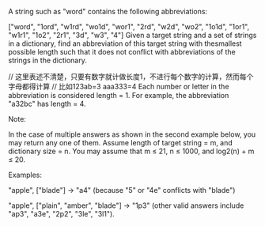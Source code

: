A string such as "word" contains the following abbreviations:

["word", "1ord", "w1rd", "wo1d", "wor1", "2rd", "w2d", "wo2", "1o1d", "1or1", "w1r1", "1o2", "2r1", "3d", "w3", "4"]
Given a target string and a set of strings in a dictionary, find an abbreviation of this target string with thesmallest possible length such that it does not conflict with abbreviations of the strings in the dictionary.

// 这里表述不清楚，只要有数字就计做长度1，不进行每个数字的计算，然而每个字母都得计算
// 比如123ab=3 aaa333=4
Each number or letter in the abbreviation is considered length = 1. For example, the abbreviation "a32bc" has length = 4.

Note:

In the case of multiple answers as shown in the second example below, you may return any one of them.
Assume length of target string = m, and dictionary size = n. You may assume that m ≤ 21, n ≤ 1000, and log2(n) + m ≤ 20.
 

Examples:

"apple", ["blade"] -> "a4" (because "5" or "4e" conflicts with "blade")

"apple", ["plain", "amber", "blade"] -> "1p3" (other valid answers include "ap3", "a3e", "2p2", "3le", "3l1").